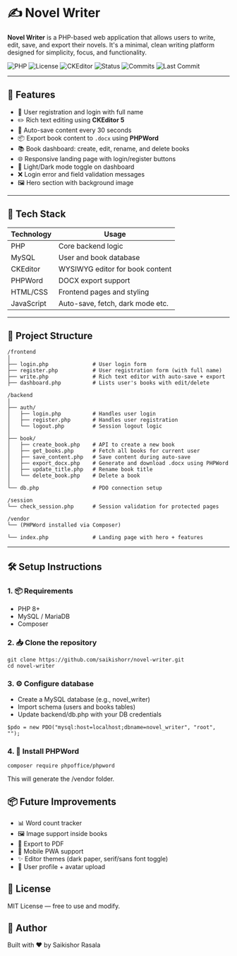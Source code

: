 # ✍️ Novel Writer

**Novel Writer** is a PHP-based web application that allows users to write, edit, save, and export their novels. It's a minimal, clean writing platform designed for simplicity, focus, and functionality.

![PHP](https://img.shields.io/badge/PHP-8.0%2B-blue)
![License](https://img.shields.io/badge/license-MIT-green)
![CKEditor](https://img.shields.io/badge/editor-CKEditor5-purple)
![Status](https://img.shields.io/badge/status-active-brightgreen)
![Commits](https://img.shields.io/github/commit-activity/m/saikishorr/novel-writer)
![Last Commit](https://img.shields.io/github/last-commit/saikishorr/novel-writer)
<!-- ![Version](https://img.shields.io/github/v/release/saikishorr/novel-writer?label=version) -->
<!-- ![Issues](https://img.shields.io/github/issues/saikishorr/novel-writer)
![Pull Requests](https://img.shields.io/github/issues-pr/saikishorr/novel-writer)-->


---

## 🚀 Features

- 🔐 User registration and login with full name
- ✏️ Rich text editing using **CKEditor 5**
- 💾 Auto-save content every 30 seconds
- 📦 Export book content to `.docx` using **PHPWord**
- 📚 Book dashboard: create, edit, rename, and delete books
- 🌐 Responsive landing page with login/register buttons
- 🌙 Light/Dark mode toggle on dashboard
- ❌ Login error and field validation messages
- 🖼️ Hero section with background image

---

## 🧱 Tech Stack

| Technology | Usage                            |
|------------|----------------------------------|
| PHP        | Core backend logic               |
| MySQL      | User and book database           |
| CKEditor   | WYSIWYG editor for book content  |
| PHPWord    | DOCX export support              |
| HTML/CSS   | Frontend pages and styling       |
| JavaScript | Auto-save, fetch, dark mode etc. |

---

## 📁 Project Structure

```
/frontend
│
├── login.php              # User login form
├── register.php           # User registration form (with full name)
├── write.php              # Rich text editor with auto-save + export
├── dashboard.php          # Lists user's books with edit/delete

/backend
│
├── auth/
│   ├── login.php          # Handles user login
│   ├── register.php       # Handles user registration
│   └── logout.php         # Session logout logic
│
├── book/
│   ├── create_book.php    # API to create a new book
│   ├── get_books.php      # Fetch all books for current user
│   ├── save_content.php   # Save content during auto-save
│   ├── export_docx.php    # Generate and download .docx using PHPWord
│   ├── update_title.php   # Rename book title
│   └── delete_book.php    # Delete a book
│
└── db.php                 # PDO connection setup

/session
└── check_session.php      # Session validation for protected pages

/vendor
└── (PHPWord installed via Composer)

└── index.php              # Landing page with hero + features
```

---

## 🛠️ Setup Instructions

### 1. 📦 Requirements

- PHP 8+
- MySQL / MariaDB
- Composer

### 2. 📥 Clone the repository

```
git clone https://github.com/saikishorr/novel-writer.git
cd novel-writer
```
### 3. ⚙️ Configure database

- Create a MySQL database (e.g., novel_writer)
- Import schema (users and books tables)
- Update backend/db.php with your DB credentials
```
$pdo = new PDO("mysql:host=localhost;dbname=novel_writer", "root", "");
```
### 4. 🧩 Install PHPWord
```
composer require phpoffice/phpword
```
This will generate the /vendor folder.

## 📦 Future Improvements

- 📊 Word count tracker
- 🖼️ Image support inside books
- 🧾 Export to PDF
- 📱 Mobile PWA support
- ✨ Editor themes (dark paper, serif/sans font toggle)
- 👤 User profile + avatar upload

## 📄 License
MIT License — free to use and modify.

## 👋 Author
Built with ❤️ by Saikishor Rasala



